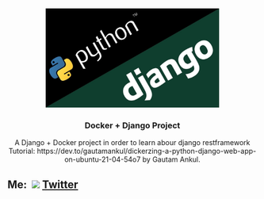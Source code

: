<!-- PROJECT LOGO -->
<br />
<p align="center">
  <a href="https://github.com/github_username/repo_name">
    <img src="project-images/Python-y-django.jpg" alt="Logo" width="350" height="200">
  </a>

  <h3 align="center">Docker + Django Project</h3>

  <p align="center">
    A Django + Docker project in order to learn abour django restframework
    Tutorial: https://dev.to/gautamankul/dickerzing-a-python-django-web-app-on-ubuntu-21-04-54o7 by Gautam Ankul.
  </p>
</p>

## Me: &nbsp;<img width="20" src="https://www.pinclipart.com/picdir/middle/1-14041_twitter-logo-transparent-background-twitter-logo-clipart.png">&nbsp;<a href="https://twitter.com/MorbidFace" target="_blank">Twitter</a>
